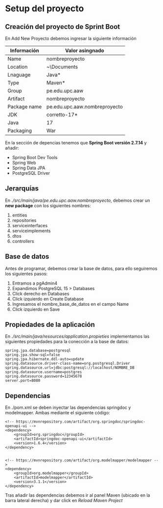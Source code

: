 # Setup del proyecto

## Creación del proyecto de Sprint Boot

En Add New Proyecto debemos ingresar la siguiente información

| Información | Valor asingnado |
| --- | --- |
| Name | nombreproyecto |
| Location | ~\Documents |
| Lnaguage | Java* |
| Type | Maven* |
| Group | pe.edu.upc.aaw |
| Artifact | nombreproyecto |
| Package name | pe.edu.upc.aaw.nombreproyecto |
| JDK | corretto-17* |
| Java | 17 |
| Packaging | War |

En la sección de depencias tenemos que **Spring Boot versión 2.7.14** y añadir:

- Spring Boot Dev Tools
- Spring Web
- Spring Data JPA
- PostgreSQL Driver

## Jerarquías

En *./src/main/java/pe.edu.upc.aaw.nombreproyecto*, debemos crear un **new package** con los siguientes nombres:

1. entities
2. repositories
3. serviceinterfaces
4. serviceimplements
5. dtos
6. controllers

## Base de datos

Antes de programar, debemos crear la base de datos, para ello seguiremos los siguientes pasos:

1. Entramos a pgAdmin4
2. Expandimos PostgreSQL 15 > Databases
3. Click derecho en Databases
4. Click izquierdo en Create Database
5. Ingresamos el nombre_base_de_datos en el campo Name
6. Click izquierdo en Save

## Propiedades de la aplicación

En *./src/main/java/resources/application.propieties* implementamos las siguientes propiedades para la conección a la base de datos:
```
spring.jpa.database=postgresql
spring.jpa.show-sql=false
spring.jpa.hibernate.ddl-auto=update
spring.datasource.driver-class-name=org.postgresql.Driver
spring.datasource.url=jdbc:postgresql://localhost/NOMBRE_DB
spring.datasource.username=postgres
spring.datasource.password=12345678
server.port=8080
```

## Dependencias

En ./pom.xml se deben inyectar las dependencias springdoc y modelmapper. Ambas mediante el siguiente código:

```
<!-- https://mvnrepository.com/artifact/org.springdoc/springdoc-openapi-ui -->
<dependency>
	<groupId>org.springdoc</groupId>
	<artifactId>springdoc-openapi-ui</artifactId>
	<version>1.6.4</version>
</dependency>


<!-- https://mvnrepository.com/artifact/org.modelmapper/modelmapper -->
<dependency>
	<groupId>org.modelmapper</groupId>
	<artifactId>modelmapper</artifactId>
	<version>3.1.1</version>
</dependency>
```

Tras añadir las dependencias debemos ir al panel Maven (ubicado en la barra lateral derecha) y dar click en *Reload Maven Project*